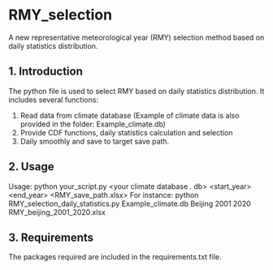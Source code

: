 # RMY_selection
A new representative meteorological year (RMY) selection method based on daily statistics distribution.

## 1. Introduction
The python file is used to select RMY based on daily statistics distribution. It includes several functions:
1) Read data from climate database (Example of climate data is also provided in the folder: Example_climate.db)
2) Provide CDF functions, daily statistics calculation and selection
3) Daily smoothly and save to target save path.

## 2. Usage
Usage: python your_script.py <your climate database . db> <cityname> <start_year> <end_year> <RMY_save_path.xlsx>
For instance:
python RMY_selection_daily_statistics.py Example_climate.db Beijing 2001 2020 RMY_beijing_2001_2020.xlsx

## 3. Requirements
The packages required are included in the requirements.txt file.
